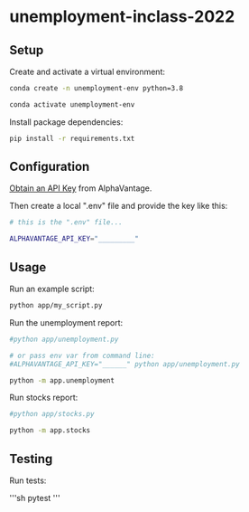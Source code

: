 # unemployment-inclass-2022


## Setup


Create and activate a virtual environment:

```sh
conda create -n unemployment-env python=3.8

conda activate unemployment-env
```

Install package dependencies:

```sh
pip install -r requirements.txt
```

## Configuration


[Obtain an API Key](https://www.alphavantage.co/support/#api-key) from AlphaVantage.

Then create a local ".env" file and provide the key like this:

```sh
# this is the ".env" file...

ALPHAVANTAGE_API_KEY="_________"
```


## Usage

Run an example script:

```sh
python app/my_script.py
```

Run the unemployment report:

```sh
#python app/unemployment.py

# or pass env var from command line:
#ALPHAVANTAGE_API_KEY="______" python app/unemployment.py

python -m app.unemployment
```

Run stocks report:

```sh
#python app/stocks.py

python -m app.stocks
```
## Testing

Run tests:

'''sh
pytest
'''




















